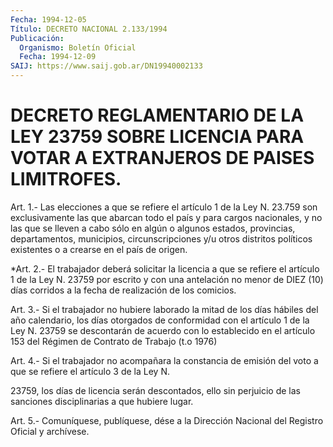 ```yaml
---
Fecha: 1994-12-05
Título: DECRETO NACIONAL 2.133/1994
Publicación:
  Organismo: Boletín Oficial
  Fecha: 1994-12-09
SAIJ: https://www.saij.gob.ar/DN19940002133
---
```

# DECRETO REGLAMENTARIO DE LA LEY 23759 SOBRE LICENCIA PARA VOTAR A EXTRANJEROS DE PAISES LIMITROFES.

<a id="1"></a>
Art.  1.-  Las elecciones a que se refiere el artículo 1 de la Ley N. 23.759 son  exclusivamente  las  que  abarcan todo el país y para  cargos  nacionales, y no las que se lleven  a  cabo  sólo  en algún o algunos  estados,  provincias,  departamentos,  municipios, circunscripciones  y/u  otros  distritos políticos existentes  o  a crearse en el país de origen.

<a id="2"></a>
*Art.  2.-  El trabajador deberá solicitar la licencia a que se refiere el artículo  1  de  la  Ley  N. 23759 por escrito y con una antelación  no  menor de DIEZ (10) días  corridos  a  la  fecha  de realización de los comicios.

<a id="3"></a>
Art.  3.- Si el trabajador no hubiere laborado la mitad de los días hábiles  del año calendario, los días otorgados de conformidad con el artículo  1 de la Ley N. 23759 se descontarán de acuerdo con lo establecido en  el  artículo  153  del  Régimen  de  Contrato de Trabajo (t.o 1976)

<a id="4"></a>
Art.  4.-  Si  el  trabajador  no  acompañara la constancia de emisión  del  voto a que se refiere el artículo  3  de  la  Ley  N.

23759, los días  de  licencia serán descontados, ello sin perjuicio de las sanciones disciplinarias a que hubiere lugar.

<a id="5"></a>
Art. 5.- Comuníquese, publíquese, dése a la Dirección Nacional del Registro Oficial y archívese.